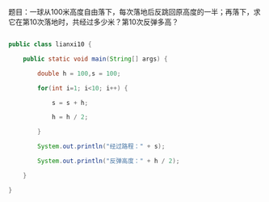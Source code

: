 题目：一球从100米高度自由落下，每次落地后反跳回原高度的一半；再落下，求它在第10次落地时，共经过多少米？第10次反弹多高？ 
```java  
public class lianxi10 {
	public static void main(String[] args) {
		double h = 100,s = 100;
		for(int i=1; i<10; i++) {
			s = s + h;
			h = h / 2;
		}
		System.out.println("经过路程：" + s);
		System.out.println("反弹高度：" + h / 2);
	}
} 
```